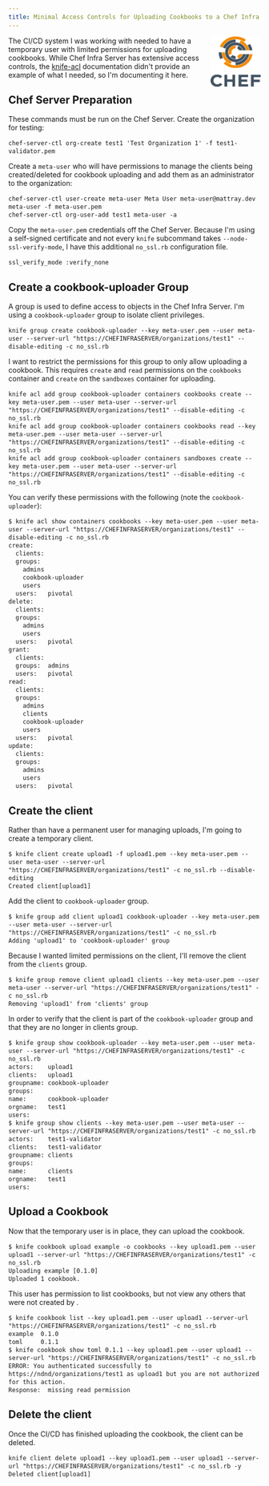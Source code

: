 ```yaml
---
title: Minimal Access Controls for Uploading Cookbooks to a Chef Infra Server
---
```


<a href="https://github.com/chef/chef"><img src="/assets/chef-logo.png" alt="Chef" width="100" height="100" align="right" /></a>

The CI/CD system I was working with needed to have a temporary user with limited permissions for uploading cookbooks. While Chef Infra Server has extensive access controls, the [knife-acl](https://github.com/chef-boneyard/knife-acl) documentation didn't provide an example of what I needed, so I'm documenting it here.

## Chef Server Preparation

These commands must be run on the Chef Server. Create the organization for testing:

```
chef-server-ctl org-create test1 'Test Organization 1' -f test1-validator.pem
```

Create a `meta-user` who will have permissions to manage the clients being created/deleted for cookbook uploading and add them as an administrator to the organization:

```
chef-server-ctl user-create meta-user Meta User meta-user@mattray.dev meta-user -f meta-user.pem
chef-server-ctl org-user-add test1 meta-user -a
```

Copy the `meta-user.pem` credentials off the Chef Server. Because I'm using a self-signed certificate and not every `knife` subcommand takes `--node-ssl-verify-mode`, I have this additional `no_ssl.rb` configuration file.

```
ssl_verify_mode :verify_none
```

## Create a cookbook-uploader Group

A group is used to define access to objects in the Chef Infra Server. I'm using a `cookbook-uploader` group to isolate client privileges.

```
knife group create cookbook-uploader --key meta-user.pem --user meta-user --server-url "https://CHEFINFRASERVER/organizations/test1" --disable-editing -c no_ssl.rb
```

I want to restrict the permissions for this group to only allow uploading a cookbook. This requires `create` and `read` permissions on the `cookbooks` container and `create` on the `sandboxes` container for uploading.

```
knife acl add group cookbook-uploader containers cookbooks create --key meta-user.pem --user meta-user --server-url "https://CHEFINFRASERVER/organizations/test1" --disable-editing -c no_ssl.rb
knife acl add group cookbook-uploader containers cookbooks read --key meta-user.pem --user meta-user --server-url "https://CHEFINFRASERVER/organizations/test1" --disable-editing -c no_ssl.rb
knife acl add group cookbook-uploader containers sandboxes create --key meta-user.pem --user meta-user --server-url "https://CHEFINFRASERVER/organizations/test1" --disable-editing -c no_ssl.rb
```

You can verify these permissions with the following (note the `cookbook-uploader`):

```
$ knife acl show containers cookbooks --key meta-user.pem --user meta-user --server-url "https://CHEFINFRASERVER/organizations/test1" --disable-editing -c no_ssl.rb
create:
  clients:
  groups:
    admins
    cookbook-uploader
    users
  users:   pivotal
delete:
  clients:
  groups:
    admins
    users
  users:   pivotal
grant:
  clients:
  groups:  admins
  users:   pivotal
read:
  clients:
  groups:
    admins
    clients
    cookbook-uploader
    users
  users:   pivotal
update:
  clients:
  groups:
    admins
    users
  users:   pivotal
```

## Create the client

Rather than have a permanent user for managing uploads, I'm going to create a temporary client.

```
$ knife client create upload1 -f upload1.pem --key meta-user.pem --user meta-user --server-url "https://CHEFINFRASERVER/organizations/test1" -c no_ssl.rb --disable-editing
Created client[upload1]
```

Add the client to `cookbook-uploader` group.

```
$ knife group add client upload1 cookbook-uploader --key meta-user.pem --user meta-user --server-url "https://CHEFINFRASERVER/organizations/test1" -c no_ssl.rb
Adding 'upload1' to 'cookbook-uploader' group
```

Because I wanted limited permissions on the client, I'll remove the client from the `clients` group.

```
$ knife group remove client upload1 clients --key meta-user.pem --user meta-user --server-url "https://CHEFINFRASERVER/organizations/test1" -c no_ssl.rb
Removing 'upload1' from 'clients' group
```

In order to verify that the client is part of the `cookbook-uploader` group and that they are no longer in clients group.

```
$ knife group show cookbook-uploader --key meta-user.pem --user meta-user --server-url "https://CHEFINFRASERVER/organizations/test1" -c no_ssl.rb
actors:    upload1
clients:   upload1
groupname: cookbook-uploader
groups:
name:      cookbook-uploader
orgname:   test1
users:
$ knife group show clients --key meta-user.pem --user meta-user --server-url "https://CHEFINFRASERVER/organizations/test1" -c no_ssl.rb
actors:    test1-validator
clients:   test1-validator
groupname: clients
groups:
name:      clients
orgname:   test1
users:
```

## Upload a Cookbook

Now that the temporary user is in place, they can upload the cookbook.

```
$ knife cookbook upload example -o cookbooks --key upload1.pem --user upload1 --server-url "https://CHEFINFRASERVER/organizations/test1" -c no_ssl.rb
Uploading example [0.1.0]
Uploaded 1 cookbook.
```

This user has permission to list cookbooks, but not view any others that were not created by .

```
$ knife cookbook list --key upload1.pem --user upload1 --server-url "https://CHEFINFRASERVER/organizations/test1" -c no_ssl.rb
example  0.1.0
toml     0.1.1
$ knife cookbook show toml 0.1.1 --key upload1.pem --user upload1 --server-url "https://CHEFINFRASERVER/organizations/test1" -c no_ssl.rb
ERROR: You authenticated successfully to https://ndnd/organizations/test1 as upload1 but you are not authorized for this action.
Response:  missing read permission
```

## Delete the client

Once the CI/CD has finished uploading the cookbook, the client can be deleted.

```
knife client delete upload1 --key upload1.pem --user upload1 --server-url "https://CHEFINFRASERVER/organizations/test1" -c no_ssl.rb -y
Deleted client[upload1]
```

